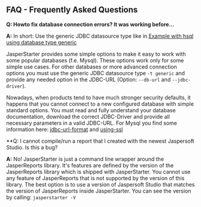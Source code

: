 ## FAQ - Frequently Asked Questions

**Q: Howto fix database connection errors? It was working before...**

**A:** In short: Use the generic JDBC datasource type like in [Example
with hsql using database type
generic](http://jasperstarter.cenote.de/index.html#Quickstart)
  
  JasperStarter provides some simple options to make it easy to work
  with some popular databases (f.e. Mysql). These options work only
  for some simple use cases. For other databases or more advanced
  connection options you must use the generic JDBC datasource type `-t generic` and
  provide any needed option in the JDBC-URL (Option:  `--db-url` and
  `--jdbc-driver`).
  
  Nowadays, when products tend to have much stronger security
  defaults, it happens that you cannot connect to a new configured
  database with simple standard options. You must read and fully
  understand your database documentation, download the correct
  JDBC-Driver and provide all necessary parameters in a valid
  JDBC-URL. For Mysql you find some information here:
  [jdbc-url-format](https://dev.mysql.com/doc/connector-j/8.0/en/connector-j-reference-jdbc-url-format.html)
  and [using-ssl](https://dev.mysql.com/doc/connector-j/8.0/en/connector-j-reference-using-ssl.html)
  
**Q: I cannot compile/run a report that I created with the newest
  Jaspersoft Studio. Is this a bug?

**A:** No! JasperStarter is just a command line wrapper around the
  JasperReports library. It's features are defined by the version of
  the JasperReports library which is shipped with JasperStarter. You
  cannot use any feature of JasperReports that is not supported by the
  version of this library. The best option is to use a version of
  Jaspersoft Studio that matches the version of JasperReports inside
  JasperStarter. You can see the version by calling: `jasperstarter
  -V`

